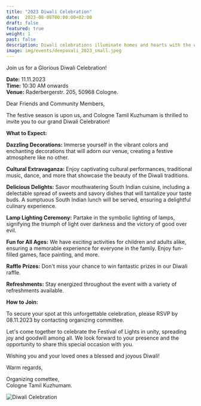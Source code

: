 ```yaml
---
title: "2023 Diwali Celebration"
date:  2023-08-08T00:00:00+02:00
draft: false
featured: true
weight: 1
past: false
description: Diwali celebrations illuminate homes and hearts with the warmth of lights, sweets, and joyous gatherings.
image: img/events/deepavali_2023_small.jpeg
---
```


Join us for a Glorious Diwali Celebration!

**Date:** 11.11.2023\
**Time:** 10:30 AM onwards\
**Venue:** Raderbergerstr. 205, 50968 Cologne.

Dear Friends and Community Members,

The festive season is upon us, and Cologne Tamil Kuzhumam is thrilled to invite you to our grand Diwali Celebration!

**What to Expect:**

**Dazzling Decorations:** Immerse yourself in the vibrant colors and enchanting decorations that will adorn our venue, creating a festive atmosphere like no other.

**Cultural Extravaganza:** Enjoy captivating cultural performances, traditional music, dance, and more that showcase the beauty of the Diwali traditions.

**Delicious Delights:** Savor mouthwatering South Indian cuisine, including a delectable spread of sweets and savory dishes that will tantalize your taste buds. A sumptuous South Indian lunch will be served, ensuring a delightful culinary experience.

**Lamp Lighting Ceremony:** Partake in the symbolic lighting of lamps, signifying the triumph of light over darkness and the victory of good over evil.

**Fun for All Ages:** We have exciting activities for children and adults alike, ensuring a memorable experience for everyone in the family. Enjoy fun-filled games, face painting, and more.

**Raffle Prizes:** Don't miss your chance to win fantastic prizes in our Diwali raffle.

**Refreshments:** Stay energized throughout the event with a variety of refreshments available.

**How to Join:**

To secure your spot at this unforgettable celebration, please RSVP by 08.11.2023 by contacting organizing committee.

Let's come together to celebrate the Festival of Lights in unity, spreading joy and goodwill among all. We look forward to your presence and the opportunity to share this special occasion with you.

Wishing you and your loved ones a blessed and joyous Diwali!

Warm regards,

Organizing comettee,\
Cologne Tamil Kuzhumam.

![Diwali Celebration](/img/events/deepavali_2023.jpeg)